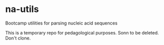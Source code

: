 # na-utils
Bootcamp utilities for parsing nucleic acid sequences

This is a temporary repo for pedagological purposes. Sonn to be deleted. Don't clone.
